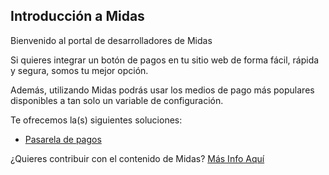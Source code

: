 ## Introducción a Midas

Bienvenido al portal de desarrolladores de Midas

Si quieres integrar un botón de pagos en tu sitio web de forma fácil, rápida y segura, somos tu mejor opción.

Además, utilizando Midas podrás usar los medios de pago más populares disponibles a tan solo un variable de configuración.


Te ofrecemos la(s) siguientes soluciones:

- [Pasarela de pagos](articles/pasarela-de-pagos/introduction.md)

¿Quieres contribuir con el contenido de Midas? [Más Info Aquí](articles/contribuciones/introduccion.md)

